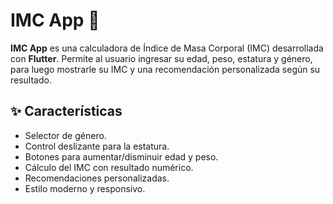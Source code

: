 # IMC App 🧮

**IMC App** es una calculadora de Índice de Masa Corporal (IMC) desarrollada con **Flutter**. Permite al usuario ingresar su edad, peso, estatura y género, para luego mostrarle su IMC y una recomendación personalizada según su resultado.

## ✨ Características

- Selector de género.
- Control deslizante para la estatura.
- Botones para aumentar/disminuir edad y peso.
- Cálculo del IMC con resultado numérico.
- Recomendaciones personalizadas.
- Estilo moderno y responsivo.